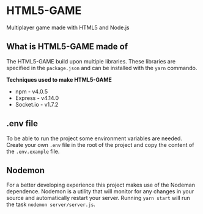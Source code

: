 # HTML5-GAME
Multiplayer game made with HTML5 and Node.js

## What is HTML5-GAME made of
The HTML5-GAME build upon multiple libraries.
These libraries are specified in the `package.json` and can be installed with the `yarn` commando.

**Techniques used to make HTML5-GAME**
* npm - v4.0.5
* Express - v4.14.0
* Socket.io - v1.7.2

## .env file
To be able to run the project some environment variables are needed. Create your own `.env` file in the root of the project and copy the content of the `.env.example` file. 

## Nodemon
For a better developing experience this project makes use of the Nodeman dependence.
Nodemon is a utility that will monitor for any changes in your source and automatically restart your server.
Running `yarn start` will run the task `nodemon server/server.js`.